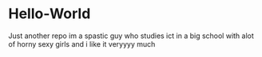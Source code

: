 # Hello-World
Just another repo
im a spastic guy who studies ict in a big school with alot of horny sexy girls and i like it veryyyy much
